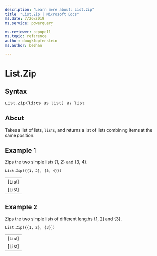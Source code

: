 ```yaml
---
description: "Learn more about: List.Zip"
title: "List.Zip | Microsoft Docs"
ms.date: 7/26/2019
ms.service: powerquery

ms.reviewer: gepopell
ms.topic: reference
author: dougklopfenstein
ms.author: bezhan

---
```

# List.Zip

## Syntax

<pre>
List.Zip(<b>lists</b> as list) as list
</pre>

## About
Takes a list of lists, `lists`, and returns a list of lists combining items at the same position.

## Example 1
Zips the two simple lists {1, 2} and {3, 4}.

```powerquery-m
List.Zip({{1, 2}, {3, 4}})
```

<table> <tr><td>[List]</td></tr> <tr><td>[List]</td></tr> </table>


## Example 2
Zips the two simple lists of different lengths {1, 2} and {3}.

```powerquery-m
List.Zip({{1, 2}, {3}})
```

<table> <tr><td>[List]</td></tr> <tr><td>[List]</td></tr> </table>


